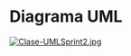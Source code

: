 # Diagrama UML
[![Clase-UMLSprint2.jpg](https://i.postimg.cc/T17bcDG3/Clase-UMLSprint2.jpg)](https://postimg.cc/FkS1r17M)

